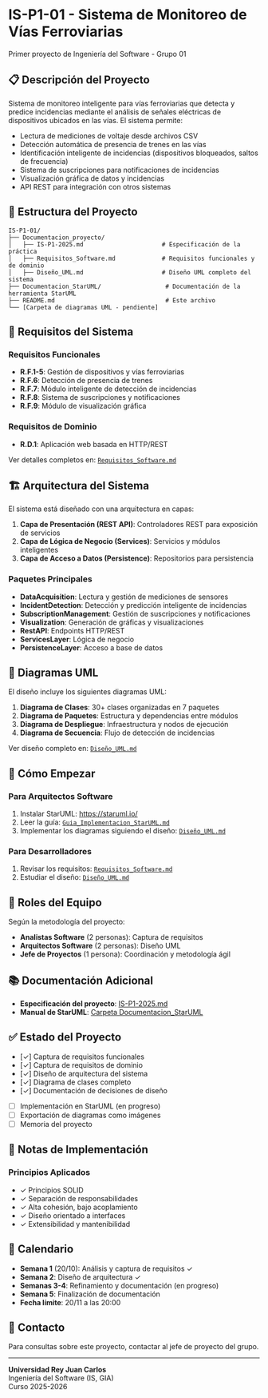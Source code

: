 # IS-P1-01 - Sistema de Monitoreo de Vías Ferroviarias

Primer proyecto de Ingeniería del Software - Grupo 01

## 📋 Descripción del Proyecto

Sistema de monitoreo inteligente para vías ferroviarias que detecta y predice incidencias mediante el análisis de señales eléctricas de dispositivos ubicados en las vías. El sistema permite:

- Lectura de mediciones de voltaje desde archivos CSV
- Detección automática de presencia de trenes en las vías
- Identificación inteligente de incidencias (dispositivos bloqueados, saltos de frecuencia)
- Sistema de suscripciones para notificaciones de incidencias
- Visualización gráfica de datos y incidencias
- API REST para integración con otros sistemas

## 📁 Estructura del Proyecto

```
IS-P1-01/
├── Documentacion_proyecto/
│   ├── IS-P1-2025.md                      # Especificación de la práctica
│   ├── Requisitos_Software.md             # Requisitos funcionales y de dominio
│   ├── Diseño_UML.md                      # Diseño UML completo del sistema
├── Documentacion_StarUML/                  # Documentación de la herramienta StarUML
├── README.md                               # Este archivo
└── [Carpeta de diagramas UML - pendiente]
```

## 🎯 Requisitos del Sistema

### Requisitos Funcionales
- **R.F.1-5**: Gestión de dispositivos y vías ferroviarias
- **R.F.6**: Detección de presencia de trenes
- **R.F.7**: Módulo inteligente de detección de incidencias
- **R.F.8**: Sistema de suscripciones y notificaciones
- **R.F.9**: Módulo de visualización gráfica

### Requisitos de Dominio
- **R.D.1**: Aplicación web basada en HTTP/REST

Ver detalles completos en: [`Requisitos_Software.md`](Documentacion_proyecto/Requisitos_Software.md)

## 🏗️ Arquitectura del Sistema

El sistema está diseñado con una arquitectura en capas:

1. **Capa de Presentación (REST API)**: Controladores REST para exposición de servicios
2. **Capa de Lógica de Negocio (Services)**: Servicios y módulos inteligentes
3. **Capa de Acceso a Datos (Persistence)**: Repositorios para persistencia

### Paquetes Principales
- **DataAcquisition**: Lectura y gestión de mediciones de sensores
- **IncidentDetection**: Detección y predicción inteligente de incidencias
- **SubscriptionManagement**: Gestión de suscripciones y notificaciones
- **Visualization**: Generación de gráficas y visualizaciones
- **RestAPI**: Endpoints HTTP/REST
- **ServicesLayer**: Lógica de negocio
- **PersistenceLayer**: Acceso a base de datos

## 📐 Diagramas UML

El diseño incluye los siguientes diagramas UML:

1. **Diagrama de Clases**: 30+ clases organizadas en 7 paquetes
2. **Diagrama de Paquetes**: Estructura y dependencias entre módulos
3. **Diagrama de Despliegue**: Infraestructura y nodos de ejecución
4. **Diagrama de Secuencia**: Flujo de detección de incidencias

Ver diseño completo en: [`Diseño_UML.md`](Documentacion_proyecto/Diseño_UML.md)

## 🚀 Cómo Empezar

### Para Arquitectos Software

1. Instalar StarUML: https://staruml.io/
2. Leer la guía: [`Guia_Implementacion_StarUML.md`](Documentacion_proyecto/Guia_Implementacion_StarUML.md)
3. Implementar los diagramas siguiendo el diseño: [`Diseño_UML.md`](Documentacion_proyecto/Diseño_UML.md)

### Para Desarrolladores

1. Revisar los requisitos: [`Requisitos_Software.md`](Documentacion_proyecto/Requisitos_Software.md)
2. Estudiar el diseño: [`Diseño_UML.md`](Documentacion_proyecto/Diseño_UML.md)

## 👥 Roles del Equipo

Según la metodología del proyecto:
- **Analistas Software** (2 personas): Captura de requisitos
- **Arquitectos Software** (2 personas): Diseño UML
- **Jefe de Proyectos** (1 persona): Coordinación y metodología ágil

## 📚 Documentación Adicional

- **Especificación del proyecto**: [IS-P1-2025.md](Documentacion_proyecto/IS-P1-2025.md)
- **Manual de StarUML**: [Carpeta Documentacion_StarUML](Documentacion_StarUML/)

## ✅ Estado del Proyecto

- [✓] Captura de requisitos funcionales
- [✓] Captura de requisitos de dominio
- [✓] Diseño de arquitectura del sistema
- [✓] Diagrama de clases completo
- [✓] Documentación de decisiones de diseño
- [ ] Implementación en StarUML (en progreso)
- [ ] Exportación de diagramas como imágenes
- [ ] Memoria del proyecto

## 📝 Notas de Implementación

### Principios Aplicados
- ✓ Principios SOLID
- ✓ Separación de responsabilidades
- ✓ Alta cohesión, bajo acoplamiento
- ✓ Diseño orientado a interfaces
- ✓ Extensibilidad y mantenibilidad

## 📅 Calendario

- **Semana 1** (20/10): Análisis y captura de requisitos ✓
- **Semana 2**: Diseño de arquitectura ✓
- **Semanas 3-4**: Refinamiento y documentación (en progreso)
- **Semana 5**: Finalización de documentación
- **Fecha límite**: 20/11 a las 20:00

## 📧 Contacto

Para consultas sobre este proyecto, contactar al jefe de proyecto del grupo.


---

**Universidad Rey Juan Carlos**  
Ingeniería del Software (IS, GIA)  
Curso 2025-2026 
